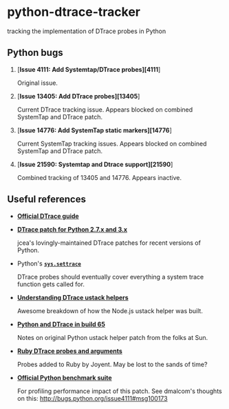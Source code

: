 python-dtrace-tracker
=====================

tracking the implementation of DTrace probes in Python

Python bugs
-----------

1. [**Issue 4111: Add Systemtap/DTrace probes][4111**]

    Original issue.

1. [**Issue 13405: Add DTrace probes][13405**]

    Current DTrace tracking issue. Appears blocked on combined
    SystemTap and DTrace patch.

1. [**Issue 14776: Add SystemTap static markers][14776**]

    Current SystemTap tracking issues. Appears blocked on combined
    SystemTap and DTrace patch.

1. [**Issue 21590: Systemtap and Dtrace support][21590**]

    Combined tracking of 13405 and 14776. Appears inactive.

[4111]: http://bugs.python.org/issue4111
[13405]: http://bugs.python.org/issue13405
[14776]: http://bugs.python.org/issue14776
[21590]: http://bugs.python.org/issue21590

Useful references
-----------------
* [**Official DTrace guide**](http://dtrace.org/guide/preface.html)

* [**DTrace patch for Python 2.7.x and 3.x**](https://www.jcea.es/artic/python_dtrace.htm)

    jcea's lovingly-maintained DTrace patches for recent versions of Python.

* Python's [**`sys.settrace`**](https://docs.python.org/3.5/library/sys.html#sys.settrace)

    DTrace probes should eventually cover everything a system trace function gets called for.

* [**Understanding DTrace ustack helpers**](http://dtrace.org/blogs/dap/2013/11/20/understanding-dtrace-ustack-helpers/)

    Awesome breakdown of how the Node.js ustack helper was built.

* [**Python and DTrace in build 65**](https://blogs.oracle.com/levon/entry/python_and_dtrace_in_build)

    Notes on original Python ustack helper patch from the folks at Sun.

* [**Ruby DTrace probes and arguments**](https://web.archive.org/web/20070727033528/http://dev.joyent.com/projects/ruby-dtrace/wiki/Ruby+DTrace+probes+and+arguments)

    Probes added to Ruby by Joyent. May be lost to the sands of time?

* [**Official Python benchmark suite**](https://hg.python.org/benchmarks/file/100eee4adc4c/README.txt)

    For profiling performance impact of this patch. See dmalcom's thoughts on this: <http://bugs.python.org/issue4111#msg100173>
